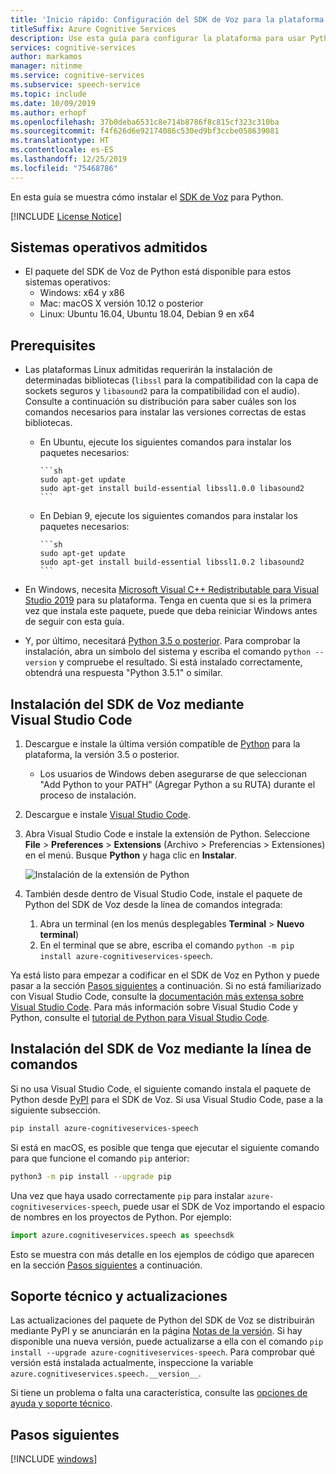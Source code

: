 ```yaml
---
title: 'Inicio rápido: Configuración del SDK de Voz para la plataforma Python (servicio Voz)'
titleSuffix: Azure Cognitive Services
description: Use esta guía para configurar la plataforma para usar Python con el SDK del servicio de voz.
services: cognitive-services
author: markamos
manager: nitinme
ms.service: cognitive-services
ms.subservice: speech-service
ms.topic: include
ms.date: 10/09/2019
ms.author: erhopf
ms.openlocfilehash: 37b0deba6531c8e714b8786f8c815cf323c310ba
ms.sourcegitcommit: f4f626d6e92174086c530ed9bf3ccbe058639081
ms.translationtype: HT
ms.contentlocale: es-ES
ms.lasthandoff: 12/25/2019
ms.locfileid: "75468786"
---
```

En esta guía se muestra cómo instalar el [SDK de Voz](~/articles/cognitive-services/speech-service/speech-sdk.md) para Python.

[!INCLUDE [License Notice](~/includes/cognitive-services-speech-service-license-notice.md)]

## <a name="supported-operating-systems"></a>Sistemas operativos admitidos

- El paquete del SDK de Voz de Python está disponible para estos sistemas operativos:
  - Windows: x64 y x86
  - Mac: macOS X versión 10.12 o posterior
  - Linux: Ubuntu 16.04, Ubuntu 18.04, Debian 9 en x64

## <a name="prerequisites"></a>Prerequisites

- Las plataformas Linux admitidas requerirán la instalación de determinadas bibliotecas (`libssl` para la compatibilidad con la capa de sockets seguros y `libasound2` para la compatibilidad con el audio). Consulte a continuación su distribución para saber cuáles son los comandos necesarios para instalar las versiones correctas de estas bibliotecas.

  - En Ubuntu, ejecute los siguientes comandos para instalar los paquetes necesarios:

        ```sh
        sudo apt-get update
        sudo apt-get install build-essential libssl1.0.0 libasound2
        ```

  - En Debian 9, ejecute los siguientes comandos para instalar los paquetes necesarios:

        ```sh
        sudo apt-get update
        sudo apt-get install build-essential libssl1.0.2 libasound2
        ```

- En Windows, necesita [Microsoft Visual C++ Redistributable para Visual Studio 2019](https://support.microsoft.com/help/2977003/the-latest-supported-visual-c-downloads) para su plataforma. Tenga en cuenta que si es la primera vez que instala este paquete, puede que deba reiniciar Windows antes de seguir con esta guía.
- Y, por último, necesitará [Python 3.5 o posterior](https://www.python.org/downloads/). Para comprobar la instalación, abra un símbolo del sistema y escriba el comando `python --version` y compruebe el resultado. Si está instalado correctamente, obtendrá una respuesta "Python 3.5.1" o similar.

## <a name="install-the-speech-sdk-using-visual-studio-code"></a>Instalación del SDK de Voz mediante Visual Studio Code

1. Descargue e instale la última versión compatible de [Python](https://www.python.org/downloads/) para la plataforma, la versión 3.5 o posterior.
   - Los usuarios de Windows deben asegurarse de que seleccionan "Add Python to your PATH" (Agregar Python a su RUTA) durante el proceso de instalación.
1. Descargue e instale [Visual Studio Code](https://code.visualstudio.com/Download).
1. Abra Visual Studio Code e instale la extensión de Python. Seleccione **File** > **Preferences** > **Extensions** (Archivo > Preferencias > Extensiones) en el menú. Busque **Python** y haga clic en **Instalar**.

   ![Instalación de la extensión de Python](~/articles/cognitive-services/speech-service/media/sdk/qs-python-vscode-python-extension.png)

1. También desde dentro de Visual Studio Code, instale el paquete de Python del SDK de Voz desde la línea de comandos integrada:
   1. Abra un terminal (en los menús desplegables **Terminal** > **Nuevo terminal**)
   1. En el terminal que se abre, escriba el comando `python -m pip install azure-cognitiveservices-speech`.

Ya está listo para empezar a codificar en el SDK de Voz en Python y puede pasar a la sección [Pasos siguientes](#next-steps) a continuación. Si no está familiarizado con Visual Studio Code, consulte la [documentación más extensa sobre Visual Studio Code](https://code.visualstudio.com/docs). Para más información sobre Visual Studio Code y Python, consulte el [tutorial de Python para Visual Studio Code](https://code.visualstudio.com/docs/python/python-tutorial).

## <a name="install-the-speech-sdk-using-the-command-line"></a>Instalación del SDK de Voz mediante la línea de comandos

Si no usa Visual Studio Code, el siguiente comando instala el paquete de Python desde [PyPI](https://pypi.org/) para el SDK de Voz. Si usa Visual Studio Code, pase a la siguiente subsección.

```sh
pip install azure-cognitiveservices-speech
```

Si está en macOS, es posible que tenga que ejecutar el siguiente comando para que funcione el comando `pip` anterior:

```sh
python3 -m pip install --upgrade pip
```

Una vez que haya usado correctamente `pip` para instalar `azure-cognitiveservices-speech`, puede usar el SDK de Voz importando el espacio de nombres en los proyectos de Python. Por ejemplo:

```py
import azure.cognitiveservices.speech as speechsdk
```

Esto se muestra con más detalle en los ejemplos de código que aparecen en la sección [Pasos siguientes](#next-steps) a continuación.

## <a name="support-and-updates"></a>Soporte técnico y actualizaciones

Las actualizaciones del paquete de Python del SDK de Voz se distribuirán mediante PyPI y se anunciarán en la página [Notas de la versión](~/articles/cognitive-services/speech-service/releasenotes.md).
Si hay disponible una nueva versión, puede actualizarse a ella con el comando `pip install --upgrade azure-cognitiveservices-speech`.
Para comprobar qué versión está instalada actualmente, inspeccione la variable `azure.cognitiveservices.speech.__version__`.

Si tiene un problema o falta una característica, consulte las [opciones de ayuda y soporte técnico](~/articles/cognitive-services/speech-service/support.md).

## <a name="next-steps"></a>Pasos siguientes

[!INCLUDE [windows](../quickstart-list.md)]